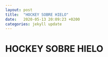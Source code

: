 ```yaml
---
layout: post
title:  "HOCKEY SOBRE HIELO"
date:   2020-05-13 20:09:23 +0200
categories: jekyll update
---
```


# HOCKEY SOBRE HIELO
